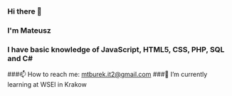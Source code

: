 ### Hi there 👋
### I'm Mateusz
### I have basic knowledge of JavaScript, HTML5, CSS, PHP, SQL and C#
###📫 How to reach me: mtburek.it2@gmail.com
###🌱 I’m currently learning at WSEI in Krakow
<!--
**AvelloSRT/AvelloSRT** is a ✨ _special_ ✨ repository because its `README.md` (this file) appears on your GitHub profile.

Here are some ideas to get you started:

- 🔭 I’m currently working on ...
- 🌱 I’m currently learning ...
- 👯 I’m looking to collaborate on ...
- 🤔 I’m looking for help with ...
- 💬 Ask me about ...
- 📫 How to reach me: ...
- 😄 Pronouns: ...
- ⚡ Fun fact: ...
-->

